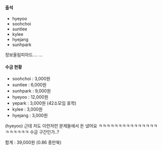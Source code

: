 #### 출석
- hyeyoo
- soohchoi
- suntlee
- kylee
- hyejang
- sunhpark

정보올림피아드....
...

#### 수금 현황

- soohchoi : 3,000원
- suntlee : 6,000원
- sunhpark : 9,000원
- hyeyoo : 12,000원
- yepark : 3,000원 (42소모임 휴학)
- kylee : 3,000원
- hyejang : 3,000원

(hyeyoo)
근데 저도 이런저런 문제들에서 돈 냈어요
ㅋㅋㅋㅋㅋㅋㅋㅋㅋㅋㅋㅋㅋㅋㅋㅋㅋㅋㅋㅋㅋ
수금 구간인가..?

합계 : 39,000원 (0.86 종만북)
